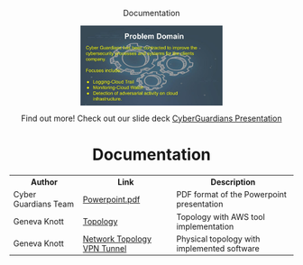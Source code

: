 <p align="center"> Documentation

  
 <p align="center">
<a href="https://github.com/Cyber-Guardians/Documentation/blob/main/Group%204%20OPS401%20Mid%20Project%20Deck%20.jpg"><img align="center" img src="https://github.com/Cyber-Guardians/Documentation/blob/main/Group%204%20OPS401%20Mid%20Project%20Deck%20.jpg" width="50%" height="50%"/></a>
</p>
  
  
  
  <p align="center">
  Find out more! Check out our slide deck <a href="https://github.com/Cyber-Guardians/Documentation/blob/main/CYber%20Guardians%20OPS401%20Mid%20Project%20Deck%20.pdf">CyberGuardians Presentation</a>
</p>


<!DOCTYPE html>
<html>
<head>
</head>
<body>
    <div align="center">
        <h1>Documentation</h1>
        <table>
            <tr>
                <th>Author</th>
                <th>Link</th>
                <th>Description</th>
            </tr>
            <tr>
                <td>Cyber Guardians Team</td>
                <td><a href="https://github.com/Cyber-Guardians/Documentation/blob/main/CYber%20Guardians%20OPS401%20Mid%20Project%20Deck%20.pdf">Powerpoint.pdf</a></td>
                <td>PDF format of the Powerpoint presentation</td>
            </tr>
            <tr>
                <td>Geneva Knott</td>
                <td><a href="https://github.com/Cyber-Guardians/Documentation/blob/main/Group%204%20OPS401%20Mid%20Project%20Deck%20%20(1).jpg">Topology</a></td>
                <td>Topology with AWS tool implementation</td>
            </tr>
            <tr>
                <td>Geneva Knott</td>
                <td><a href="https://github.com/Cyber-Guardians/Documentation/blob/main/Network%20Chart.png">Network Topology VPN Tunnel</a></td>
                <td>Physical topology with implemented software</td>
            </tr>
        </table>
    </div>
</body>
</html>
